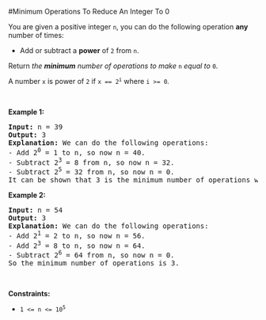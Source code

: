 #Minimum Operations To Reduce An Integer To 0
<p>You are given a positive integer <code>n</code>, you can do the following operation <strong>any</strong> number of times:</p>
<ul>
<li>Add or subtract a <strong>power</strong> of <code>2</code> from <code>n</code>.</li>
</ul>
<p>Return <em>the <strong>minimum</strong> number of operations to make </em><code>n</code><em> equal to </em><code>0</code>.</p>
<p>A number <code>x</code> is power of <code>2</code> if <code>x == 2<sup>i</sup></code> where <code>i &gt;= 0</code><em>.</em></p>
<p> </p>
<p><strong class="example">Example 1:</strong></p>
<pre><strong>Input:</strong> n = 39
<strong>Output:</strong> 3
<strong>Explanation:</strong> We can do the following operations:
- Add 2<sup>0</sup> = 1 to n, so now n = 40.
- Subtract 2<sup>3</sup> = 8 from n, so now n = 32.
- Subtract 2<sup>5</sup> = 32 from n, so now n = 0.
It can be shown that 3 is the minimum number of operations we need to make n equal to 0.
</pre>
<p><strong class="example">Example 2:</strong></p>
<pre><strong>Input:</strong> n = 54
<strong>Output:</strong> 3
<strong>Explanation:</strong> We can do the following operations:
- Add 2<sup>1</sup> = 2 to n, so now n = 56.
- Add 2<sup>3</sup> = 8 to n, so now n = 64.
- Subtract 2<sup>6</sup> = 64 from n, so now n = 0.
So the minimum number of operations is 3.
</pre>
<p> </p>
<p><strong>Constraints:</strong></p>
<ul>
<li><code>1 &lt;= n &lt;= 10<sup>5</sup></code></li>
</ul>

